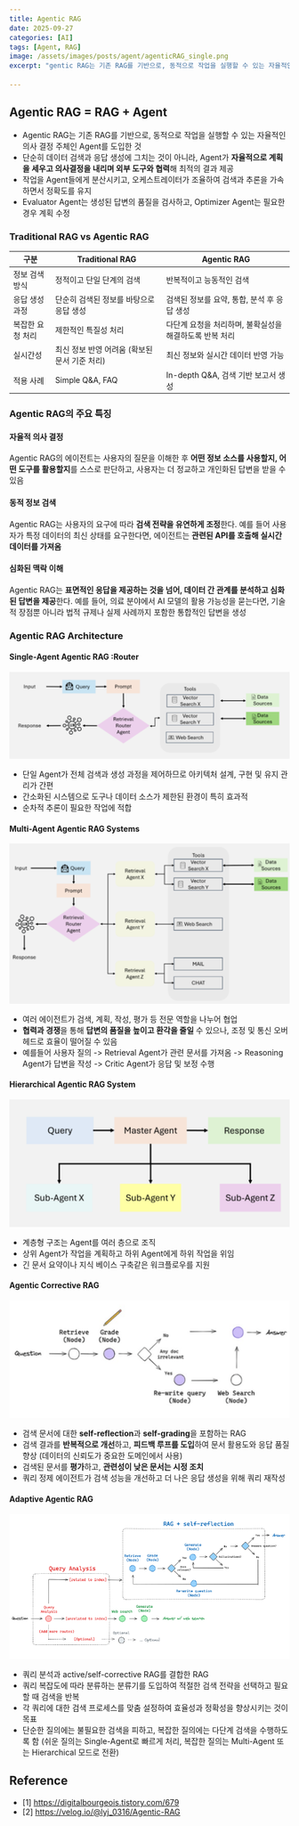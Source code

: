 ```yaml
---
title: Agentic RAG
date: 2025-09-27
categories: [AI]
tags: [Agent, RAG]
image: /assets/images/posts/agent/agenticRAG_single.png
excerpt: "gentic RAG는 기존 RAG를 기반으로, 동적으로 작업을 실행할 수 있는 자율적인 의사 결정 주체인 Agent를 도입한 것으로 단순히 데이터 검색과 응답 생성에 그치는 것이 아니라, Agent가 자율적으로 계획을 세우고 의사결정을 내리며 외부 도구와 협력해 최적의 결과 제공한다"

---
```


## Agentic RAG = RAG + Agent
- Agentic RAG는 기존 RAG를 기반으로, 동적으로 작업을 실행할 수 있는 자율적인 의사 결정 주체인 Agent를 도입한 것
- 단순히 데이터 검색과 응답 생성에 그치는 것이 아니라, Agent가 **자율적으로 계획을 세우고 의사결정을 내리며 외부 도구와 협력**해 최적의 결과 제공
- 작업을 Agent들에게 분산시키고, 오케스트레이터가 조율하여 검색과 추론을 가속하면서 정확도를 유지
- Evaluator Agent는 생성된 답변의 품질을 검사하고, Optimizer Agent는 필요한 경우 계획 수정

### Traditional RAG vs Agentic RAG

| 구분 | Traditional RAG | Agentic RAG |
|---| ---| --- |
| 정보 검색 방식| 정적이고 단일 단계의 검색 | 반복적이고 능동적인 검색|
| 응답 생성 과정 | 단순히 검색된 정보를 바탕으로 응답 생성 | 검색된 정보를 요약, 통합, 분석 후 응답 생성 |
| 복잡한 요청 처리 | 제한적인 특질성 처리 | 다단계 요청을 처리하며, 불확실성을 해결하도록 반복 처리 |
| 실시간성 | 최신 정보 반영 어려움 (확보된 문서 기준 처리) | 최신 정보와 실시간 데이터 반영 가능 | 
| 적용 사례 | Simple Q&A, FAQ | In-depth Q&A, 검색 기반 보고서 생성 |

### Agentic RAG의 주요 특징
#### 자율적 의사 결정
Agentic RAG의 에이전트는 사용자의 질문을 이해한 후 **어떤 정보 소스를 사용할지, 어떤 도구를 활용할지**를 스스로 판단하고, 사용자는 더 정교하고 개인화된 답변을 받을 수 있음

#### 동적 정보 검색
Agentic RAG는 사용자의 요구에 따라 **검색 전략을 유연하게 조정**한다. 예를 들어 사용자가 특정 데이터의 최신 상태를 요구한다면, 에이전트는 **관련된 API를 호출해 실시간 데이터를 가져옴**

#### 심화된 맥락 이해
Agentic RAG는 **표면적인 응답을 제공하는 것을 넘어, 데이터 간 관계를 분석하고 심화된 답변을 제공**한다. 예를 들어, 의료 분야에서 AI 모델의 활용 가능성을 묻는다면, 기술적 장점뿐 아니라 법적 규제나 실제 사례까지 포함한 통합적인 답변을 생성

### Agentic RAG Architecture
#### Single-Agent Agentic RAG :Router
![](/assets/images/posts/agent/agenticRAG_single.png)
- 단일 Agent가 전체 검색과 생성 과정을 제어하므로 아키텍처 설계, 구현 및 유지 관리가 간편
- 간소화된 시스템으로 도구나 데이터 소스가 제한된 환경이 특히 효과적
- 순차적 추론이 필요한 작업에 적합

#### Multi-Agent Agentic RAG Systems
![](/assets/images/posts/agent/agenticRAG_multi.png)
- 여러 에이전트가 검색, 계획, 작성, 평가 등 전문 역할을 나누어 협업
- **협력과 경쟁**을 통해 **답변의 품질을 높이고 환각을 줄일** 수 있으나, 조정 및 통신 오버헤드로 효율이 떨어질 수 있음
- 예를들어 사용자 질의 -> Retrieval Agent가 관련 문서를 가져옴 -> Reasoning Agent가 답변을 작성 -> Critic Agent가 응답 및 보정 수행

#### Hierarchical Agentic RAG System
![](/assets/images/posts/agent/agenticRAG_hier.png)
- 계층형 구조는 Agent를 여러 층으로 조직
- 상위 Agent가 작업을 계획하고 하위 Agent에게 하위 작업을 위임
- 긴 문서 요약이나 지식 베이스 구축같은 워크플로우를 지원

#### Agentic Corrective RAG
![](/assets/images/posts/agent/agenticRAG_corrective.png)
- 검색 문서에 대한 **self-reflection**과 **self-grading**을 포함하는 RAG
- 검색 결과를 **반복적으로 개선**하고, **피드백 루프를 도입**하여 문서 활용도와 응답 품질 향상 (데이터의 신뢰도가 중요한 도메인에서 사용)
- 검색된 문서를 **평가**하고, **관련성이 낮은 문서는 시정 조치**
- 쿼리 정제 에이전트가 검색 성능을 개선하고 더 나은 응답 생성을 위해 쿼리 재작성

#### Adaptive Agentic RAG
![](/assets/images/posts/agent/agenticRAG_adaptive.png)
- 쿼리 분석과 active/self-corrective RAG를 결합한 RAG
- 쿼리 복잡도에 따라 분류하는 분류기를 도입하여 적절한 검색 전략을 선택하고 필요할 때 검색을 반복
- 각 쿼리에 대한 검색 프로세스를 맞춤 설정하여 효율성과 정확성을 향상시키는 것이 목표
- 단순한 질의에는 불필요한 검색을 피하고, 복잡한 질의에는 다단계 검색을 수행하도록 함 (쉬운 질의는 Single-Agent로 빠르게 처리, 복잡한 질의는 Multi-Agent 또는 Hierarchical 모드로 전환)


## Reference 
- [1] https://digitalbourgeois.tistory.com/679
- [2] https://velog.io/@lyj_0316/Agentic-RAG

